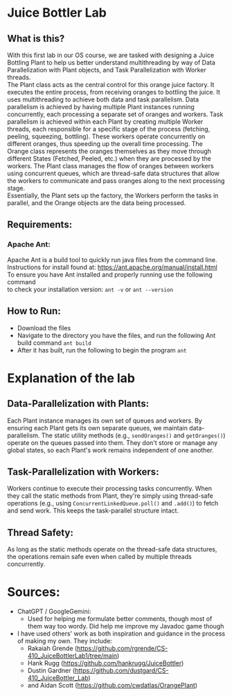 # Juice Bottler Lab

## What is this?
With this first lab in our OS course, we are tasked with designing a Juice Bottling Plant to help us better understand
multithreading by way of Data Parallelization with Plant objects, and Task Parallelization with Worker threads.   
The Plant class acts as the central control for this orange juice factory.
It executes the entire process, from receiving oranges to bottling the juice.
It uses multithreading to achieve both data and task parallelism.
Data parallelism is achieved by having multiple Plant instances running concurrently,
each processing a separate set of oranges and workers. Task parallelism is achieved within each
Plant by creating multiple Worker threads, each responsible for a specific stage of
the process (fetching, peeling, squeezing, bottling). These workers operate concurrently
on different oranges, thus speeding up the overall time processing. The Orange class represents
the oranges themselves as they move through different States (Fetched, Peeled, etc.) when
they are processed by the workers. The Plant class manages the flow of oranges between
workers using concurrent queues, which are thread-safe data structures that allow the
workers to communicate and pass oranges along to the next processing stage.  
Essentially, the
Plant sets up the factory, the Workers perform the tasks in parallel, and the Orange objects
are the data being processed.


## Requirements:
### Apache Ant:
Apache Ant is a build tool to quickly run java files from the command line.
Instructions for install found at: https://ant.apache.org/manual/install.html  
To ensure you have Ant installed and properly running use the following command  
to check your installation version: `ant -v` or `ant --version`


## How to Run:
- Download the files
- Navigate to the directory you have the files, and run
the following Ant build command `ant build`
- After it has built, run the following to begin the program `ant`


# Explanation of the lab

## Data-Parallelization with Plants:
Each Plant instance manages its own set of queues and workers.
By  ensuring each Plant gets its own separate queues, we maintain data-parallelism.
The static utility methods (e.g., `sendOranges()` and `getOranges()`) operate on
the queues passed into them. They don't store or manage any global states,
so each Plant's work remains independent of one another.

## Task-Parallelization with Workers:
Workers continue to execute their processing tasks concurrently.
When they call the static methods from Plant, they're simply using thread-safe
operations (e.g., using `ConcurrentLinkedQueue.poll()` and `.add()`) to fetch and
send work. This keeps the task-parallel structure intact.

## Thread Safety:
As long as the static methods operate on the thread-safe data structures, the 
operations remain safe even when called by multiple threads concurrently.

# Sources:
- ChatGPT  / GoogleGemini: 
  - Used for helping me formulate better comments, though most of them way too wordy. Did help me improve my Javadoc game though
- I have used others' work as both inspiration and guidance in the process of making my own. They include:
  - Rakaiah Grende (https://github.com/rgrende/CS-410_JuiceBottlerLab1/tree/main)
  - Hank Rugg (https://github.com/hankrugg/JuiceBottler)
  - Dustin Gardner (https://github.com/dustgard/CS-410_JuiceBottler_Lab)
  - and Aidan Scott (https://github.com/cwdatlas/OrangePlant)
